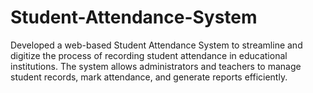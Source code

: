 # Student-Attendance-System
Developed a web-based Student Attendance System to streamline and digitize the process of recording student attendance in educational institutions. The system allows administrators and teachers to manage student records, mark attendance, and generate reports efficiently.

